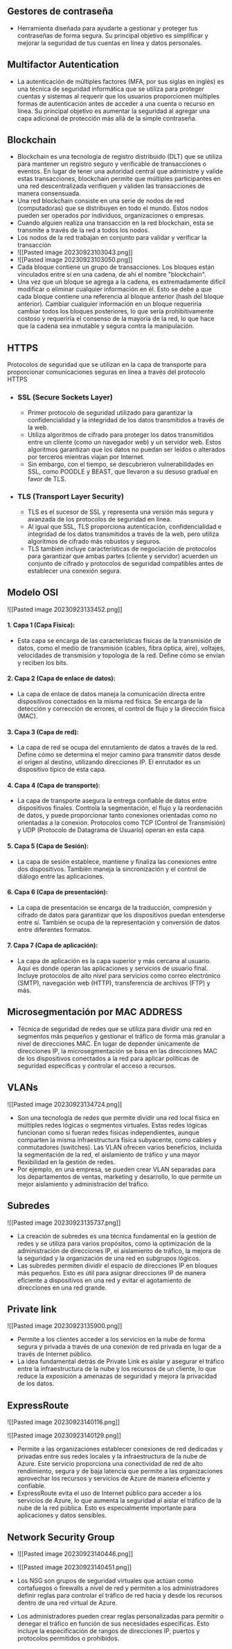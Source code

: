 ## Gestores de contraseña

- Herramienta diseñada para ayudarte a gestionar y proteger tus contraseñas de forma segura. Su principal objetivo es simplificar y mejorar la seguridad de tus cuentas en línea y datos personales.

## Multifactor Autentication

- La autenticación de múltiples factores (MFA, por sus siglas en inglés) es una técnica de seguridad informática que se utiliza para proteger cuentas y sistemas al requerir que los usuarios proporcionen múltiples formas de autenticación antes de acceder a una cuenta o recurso en línea. Su principal objetivo es aumentar la seguridad al agregar una capa adicional de protección más allá de la simple contraseña.

## Blockchain

- Blockchain es una tecnología de registro distribuido (DLT) que se utiliza para mantener un registro seguro y verificable de transacciones o eventos. En lugar de tener una autoridad central que administre y valide estas transacciones, blockchain permite que múltiples participantes en una red descentralizada verifiquen y validen las transacciones de manera consensuada.
- Una red blockchain consiste en una serie de nodos de red (computadoras) que se distribuyen en todo el mundo. Estos nodos pueden ser operados por individuos, organizaciones o empresas.
- Cuando alguien realiza una transacción en la red blockchain, esta se transmite a través de la red a todos los nodos.
- Los nodos de la red trabajan en conjunto para validar y verificar la transacción
- ![[Pasted image 20230923103043.png]]
- ![[Pasted image 20230923103050.png]]
- Cada bloque contiene un grupo de transacciones. Los bloques están vinculados entre sí en una cadena, de ahí el nombre "blockchain".
- Una vez que un bloque se agrega a la cadena, es extremadamente difícil modificar o eliminar cualquier información en él. Esto se debe a que cada bloque contiene una referencia al bloque anterior (hash del bloque anterior). Cambiar cualquier información en un bloque requeriría cambiar todos los bloques posteriores, lo que sería prohibitivamente costoso y requeriría el consenso de la mayoría de la red, lo que hace que la cadena sea inmutable y segura contra la manipulación.

## HTTPS

Protocolos de seguridad que se utilizan en la capa de transporte para proporcionar comunicaciones seguras en línea a través del protocolo HTTPS
- ### SSL (**Secure Sockets Layer**)
	- Primer protocolo de seguridad utilizado para garantizar la confidencialidad y la integridad de los datos transmitidos a través de la web.
	- Utiliza algoritmos de cifrado para proteger los datos transmitidos entre un cliente (como un navegador web) y un servidor web. Estos algoritmos garantizan que los datos no puedan ser leídos o alterados por terceros mientras viajan por Internet.
	- Sin embargo, con el tiempo, se descubrieron vulnerabilidades en SSL, como POODLE y BEAST, que llevaron a su desuso gradual en favor de TLS.
- ### TLS (**Transport Layer Security**)
	- TLS es el sucesor de SSL y representa una versión más segura y avanzada de los protocolos de seguridad en línea.
	- Al igual que SSL, TLS proporciona autenticación, confidencialidad e integridad de los datos transmitidos a través de la web, pero utiliza algoritmos de cifrado más robustos y seguros.
	- TLS también incluye características de negociación de protocolos para garantizar que ambas partes (cliente y servidor) acuerden un conjunto de cifrado y protocolos de seguridad compatibles antes de establecer una conexión segura.

## Modelo OSI

![[Pasted image 20230923133452.png]]

#### 1. Capa 1 (Capa Física):
- Esta capa se encarga de las características físicas de la transmisión de datos, como el medio de transmisión (cables, fibra óptica, aire), voltajes, velocidades de transmisión y topología de la red. Define cómo se envían y reciben los bits.
#### 2. Capa 2 (Capa de enlace de datos):
- La capa de enlace de datos maneja la comunicación directa entre dispositivos conectados en la misma red física. Se encarga de la detección y corrección de errores, el control de flujo y la dirección física (MAC).
#### 3. Capa 3 (Capa de red):
- La capa de red se ocupa del enrutamiento de datos a través de la red. Define cómo se determina el mejor camino para transmitir datos desde el origen al destino, utilizando direcciones IP. El enrutador es un dispositivo típico de esta capa.
#### 4. Capa 4 (Capa de transporte):
- La capa de transporte asegura la entrega confiable de datos entre dispositivos finales. Controla la segmentación, el flujo y la reordenación de datos, y puede proporcionar tanto conexiones orientadas como no orientadas a la conexión. Protocolos como TCP (Control de Transmisión) y UDP (Protocolo de Datagrama de Usuario) operan en esta capa.
#### 5. Capa 5 (Capa de Sesión):
- La capa de sesión establece, mantiene y finaliza las conexiones entre dos dispositivos. También maneja la sincronización y el control de diálogo entre las aplicaciones.
#### 6. Capa 6 (Capa de presentación):
- La capa de presentación se encarga de la traducción, compresión y cifrado de datos para garantizar que los dispositivos puedan entenderse entre sí. También se ocupa de la representación y conversión de datos entre diferentes formatos.
#### 7. Capa 7 (Capa de aplicación):
- La capa de aplicación es la capa superior y más cercana al usuario. Aquí es donde operan las aplicaciones y servicios de usuario final. Incluye protocolos de alto nivel para servicios como correo electrónico (SMTP), navegación web (HTTP), transferencia de archivos (FTP) y más.

## Microsegmentación por MAC ADDRESS
- Técnica de seguridad de redes que se utiliza para dividir una red en segmentos más pequeños y gestionar el tráfico de forma más granular a nivel de direcciones MAC. En lugar de depender únicamente de direcciones IP, la microsegmentación se basa en las direcciones MAC de los dispositivos conectados a la red para aplicar políticas de seguridad específicas y controlar el acceso a recursos.

## VLANs

![[Pasted image 20230923134724.png]]

- Son una tecnología de redes que permite dividir una red local física en múltiples redes lógicas o segmentos virtuales. Estas redes lógicas funcionan como si fueran redes físicas independientes, aunque comparten la misma infraestructura física subyacente, como cables y conmutadores (switches). Las VLAN ofrecen varios beneficios, incluida la segmentación de la red, el aislamiento de tráfico y una mayor flexibilidad en la gestión de redes.
- Por ejemplo, en una empresa, se pueden crear VLAN separadas para los departamentos de ventas, marketing y desarrollo, lo que permite un mejor aislamiento y administración del tráfico.

## Subredes

![[Pasted image 20230923135737.png]]
- La creación de subredes es una técnica fundamental en la gestión de redes y se utiliza para varios propósitos, como la optimización de la administración de direcciones IP, el aislamiento de tráfico, la mejora de la seguridad y la organización de una red en subgrupos lógicos.
- Las subredes permiten dividir el espacio de direcciones IP en bloques más pequeños. Esto es útil para asignar direcciones IP de manera eficiente a dispositivos en una red y evitar el agotamiento de direcciones en una red grande.
## Private link

![[Pasted image 20230923135900.png]]

- Permite a los clientes acceder a los servicios en la nube de forma segura y privada a través de una conexión de red privada en lugar de a través de Internet público.
- La idea fundamental detrás de Private Link es aislar y asegurar el tráfico entre la infraestructura de la nube y los recursos de un cliente, lo que reduce la exposición a amenazas de seguridad y mejora la privacidad de los datos.

## ExpressRoute

![[Pasted image 20230923140116.png]]

![[Pasted image 20230923140129.png]]

- Permite a las organizaciones establecer conexiones de red dedicadas y privadas entre sus redes locales y la infraestructura de la nube de Azure. Este servicio proporciona una conectividad de red de alto rendimiento, segura y de baja latencia que permite a las organizaciones aprovechar los recursos y servicios de Azure de manera eficiente y confiable.
- ExpressRoute evita el uso de Internet público para acceder a los servicios de Azure, lo que aumenta la seguridad al aislar el tráfico de la nube de la red pública. Esto es especialmente importante para aplicaciones y datos sensibles.

## Network Security Group

- ![[Pasted image 20230923140446.png]]

- ![[Pasted image 20230923140451.png]]
- Los NSG son grupos de seguridad virtuales que actúan como cortafuegos o firewalls a nivel de red y permiten a los administradores definir reglas para controlar el tráfico de red hacia y desde los recursos dentro de una red virtual de Azure.
- Los administradores pueden crear reglas personalizadas para permitir o denegar el tráfico en función de sus necesidades específicas. Esto incluye la especificación de rangos de direcciones IP, puertos y protocolos permitidos o prohibidos.
